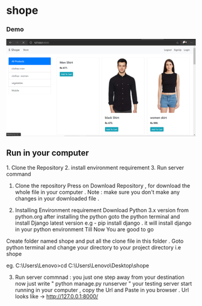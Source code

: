# shope
### Demo 
<img src='https://github.com/Nirajsah17/shope/blob/main/Allproduct.png'>


<h2>Run in your computer</h2>
1. Clone the Repository
2. install environment requirement
3. Run server command 

1. Clone the repository 
Press on Download Repository , for download the whole file in your computer .
Note : make sure you don't make any changes in your downloaded file .


2. Installing Environment requirement
Download Python 3.x version from python.org
after installing the python goto the python terminal and install Django latest version 
e.g -  pip install django . it will install django in your python environment 
Till Now You are good to go 

Create folder named shope and put all the clone file in this folder .
Goto python terminal and change your directory to your project directory i.e shope 

eg. C:\Users\Lenovo>cd C:\Users\Lenovo\Desktop\shope




3. Run server commnad :
you just one step away from your destination 
now just write  " python manage.py runserver "
 your testing server start running in your computer , copy the Url and Paste in you browser  .
 Url looks like ->  http://127.0.0.1:8000/
